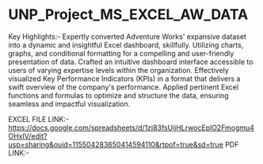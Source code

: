 # UNP_Project_MS_EXCEL_AW_DATA

Key Highlights:-
Expertly converted Adventure Works' expansive dataset into a dynamic and insightful Excel dashboard, skillfully.
Utilizing charts, graphs, and conditional formatting for a compelling and user-friendly presentation of data. 
Crafted an intuitive dashboard interface accessible to users of varying expertise levels within the organization. 
Effectively visualized Key Performance Indicators (KPIs) in a format that delivers a swift overview of the company's performance.
Applied pertinent Excel functions and formulas to optimize and structure the data, ensuring seamless and impactful visualization.

EXCEL FILE LINK:- https://docs.google.com/spreadsheets/d/1zj83fsUijHLrwocEplO2Fmogmu4OHxIV/edit?usp=sharing&ouid=115504283650414594110&rtpof=true&sd=true
PDF LINK:- 
